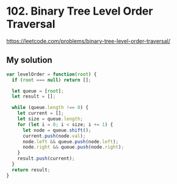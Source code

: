 # 102. Binary Tree Level Order Traversal

https://leetcode.com/problems/binary-tree-level-order-traversal/

## My solution

```js
var levelOrder = function(root) {
  if (root === null) return [];

  let queue = [root];
  let result = [];

  while (queue.length !== 0) {
    let current = [];
    let size = queue.length;
    for (let i = 0; i < size; i += 1) {
      let node = queue.shift();
      current.push(node.val);
      node.left && queue.push(node.left);
      node.right && queue.push(node.right);
    }
    result.push(current);
  }
  return result;
}
```

